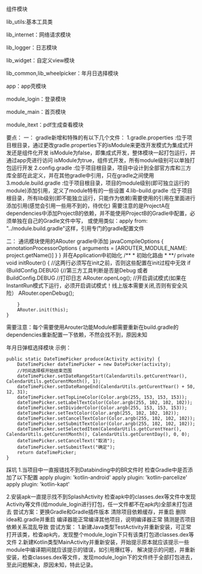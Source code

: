 组件模块

lib_utils:基本工具类

lib_internet：网络请求模块

lib_logger：日志模块

lib_widget：自定义view模块

lib_common,lib_wheelpicker：年月日选择模块

app：app壳模块

module_login：登录模块

module_main：首页模块

module_itext：pdf生成查看模块


要点：
一：
gradle新增和特殊的有以下几个文件：
1.gradle.properties   :位于项目根目录，通过更改gradle.properties下的isModule来更改开发模式为集成式开发还是组件化开发
                       isModule为false，即集成式开发，整体模块一起打包运行，并通过app壳进行访问
                       isModule为true，组件式开发，所有module级别可以单独打包运行开发
2.config.gradle       :位于项目根目录，项目中设计到全部官方库和三方库全部在此定义，并在其他gradle中引用，只在gradle之间使用
3.module.build.gradle :位于项目根目录，项目的module级别(即可独立运行的module)添加引用，定义了module特有的一些设置
4.lib-build.gradle    :位于项目根目录，所有lib级别(即不能独立运行，只能作为依赖)需要使用的引用在里面进行添加引用(感觉会引用一些用不到的，待优化)
需要注意的是ProjectA在dependencies中添加ProjectB的依赖，并不能使用ProjectB的Gradle中配置，必须单独在自己的Gradle文件中写，
或使用类似：apply from: "../module.build.gradle"这样，引用专门的gradle配置文件

二：
通讯模块使用的ARouter
gradle中添加
        javaCompileOptions {
            annotationProcessorOptions {
                arguments = [AROUTER_MODULE_NAME: project.getName()]
            }
        }
并在Application中初始化
    /**
     * 初始化路由
     * **/
    private void initRouter() {
        //这两行必须写在init之前，否则这些配置在init过程中无效
        if (BuildConfig.DEBUG) {//第三方工具判断是否是Debug 或者BuildConfig.DEBUG
            //打印日志
            ARouter.openLog();
            //开启调试模式(如果在InstantRun模式下运行，必须开启调试模式！线上版本需要关闭,否则有安全风险）
            ARouter.openDebug();

        }
        ARouter.init(this);
    }
需要注意：每个需要使用Arouter功能Module都需要重新在build.gradle的dependencies重新配置一下依赖，不然会找不到，原因未知


年月日弹框选择模块
示例：

    public static DateTimePicker produce(Activity activity) {
        DateTimePicker dateTimePicker = new DatePicker(activity);
        //时间选择框开始结束范围
        dateTimePicker.setDateRangeStart(CalendarUtils.getCurentYear(), CalendarUtils.getCurentMonth(), 1);
        dateTimePicker.setDateRangeEnd(CalendarUtils.getCurentYear() + 50, 12, 31);
        dateTimePicker.setTopLineColor(Color.argb(255, 153, 153, 153));
        dateTimePicker.setLabelTextColor(Color.argb(255, 102, 102, 102));
        dateTimePicker.setDividerColor(Color.argb(255, 153, 153, 153));
        dateTimePicker.setTextColor(Color.argb(255, 102, 102, 102));
        dateTimePicker.setCancelTextColor(Color.argb(255, 102, 102, 102));
        dateTimePicker.setSubmitTextColor(Color.argb(255, 102, 102, 102));
        dateTimePicker.setSelectedItem(CalendarUtils.getCurentYear(), CalendarUtils.getCurentMonth(), CalendarUtils.getCurentDay(), 0, 0);
        dateTimePicker.setCancelText("取消");
        dateTimePicker.setSubmitText("确定");
        return dateTimePicker;
    }



踩坑
1.当项目中一直报错找不到Databinding中的BR文件时
检查Gradle中是否添加了以下配置
apply plugin: 'kotlin-android'
apply plugin: 'kotlin-parcelize'
apply plugin: 'kotlin-kapt'

2.安装apk一直提示找不到SplashActivity
检查apk中的classes.dex等文件中发现Activity等文件(给module_login进行打包，任一文件都不在apk内)全部未打包进去
尝试方案：更换Gradle和Gradle插件版本
        清除项目依赖缓存，并重启
        删除idea和.gradle并重启
编译器能正常编译其他项目，说明编译器正常
猜测是否项目依赖关系混乱导致
尝试方案：
1.新建Java类型TestActivity并重新安装，可正常打开该类，检查apk内，发现整个module_login下只有该类打包进classes.dex等文件
2.新建Kotlin类型MainActivity并重新安装，开始提示原本就应该提示一些module中编译期间就应该提示的错误，如引用爆红等，
解决提示的问题，并重新安装，检查classes.dex等文件，发现module_login下的文件终于全部打包进去，至此问题解决，原因未知，特此记录。